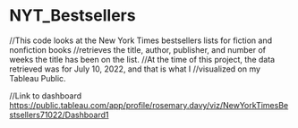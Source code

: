 # NYT_Bestsellers
//This code looks at the New York Times bestsellers lists for fiction and nonfiction books 
//retrieves the title, author, publisher, and number of weeks the title has been on the list.
//At the time of this project, the data retrieved was for July 10, 2022, and that is what I
//visualized on my Tableau Public.

//Link to dashboard
https://public.tableau.com/app/profile/rosemary.davy/viz/NewYorkTimesBestsellers71022/Dashboard1
